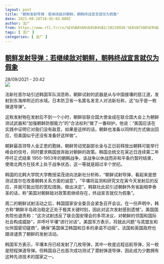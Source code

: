 ```yaml
---
layout: post
title: "朝鲜发射导弹：若继续敌对朝鲜，朝韩终战宣言就仅为假象"
date: 2021-09-28T18:45:03.000Z
author: 法广
from: https://www.rfi.fr/cn/%E4%BA%9A%E6%B4%B2/20210928-%E6%9C%9D%E9%B2%9C%E5%8F%91%E5%B0%84%E5%AF%BC%E5%BC%B9-%E8%8B%A5%E7%BB%A7%E7%BB%AD%E6%95%8C%E5%AF%B9%E6%9C%9D%E9%B2%9C%EF%BC%8C%E6%9C%9D%E9%9F%A9%E7%BB%88%E6%88%98%E5%AE%A3%E8%A8%80%E5%B0%B1%E4%BB%85%E4%B8%BA%E5%81%87%E8%B1%A1
tags: [ 法广 ]
categories: [ 法广 ]
---
```

<!--1632854703000-->
[朝鲜发射导弹：若继续敌对朝鲜，朝韩终战宣言就仅为假象](https://www.rfi.fr/cn/%E4%BA%9A%E6%B4%B2/20210928-%E6%9C%9D%E9%B2%9C%E5%8F%91%E5%B0%84%E5%AF%BC%E5%BC%B9-%E8%8B%A5%E7%BB%A7%E7%BB%AD%E6%95%8C%E5%AF%B9%E6%9C%9D%E9%B2%9C%EF%BC%8C%E6%9C%9D%E9%9F%A9%E7%BB%88%E6%88%98%E5%AE%A3%E8%A8%80%E5%B0%B1%E4%BB%85%E4%B8%BA%E5%81%87%E8%B1%A1)
------

<div>
<div>28/09/2021 - 20:42</div><img src="https://s.rfi.fr/media/display/098302c4-208a-11ec-a780-005056a97e36/AP21270846041131.jpg"><div >                    <p>法新社首尔站引述韩国军队消息称，朝鲜试射的武器是从与中国接壤的慈江道，发射到东海岸附近的水域。日本防卫省一名匿名发言人对法新社称，这“似乎是一枚弹道导弹”。</p><p>这枚发射物在发射后不到一个小时，朝鲜驻联合国大使金成在联合国大会上为朝鲜测试武器和“加强朝鲜防御能力”的“合法权利”做了一番辩护。他说：“美国应该在实践中证明它对我们没有敌意，如果是这样的话，朝鲜也准备以同样的方式做出回应，但美国似乎还没有准备好这样做”。</p><p>朝鲜最高领导人金正恩的胞妹，朝鲜劳动党副部长金与正日前释放出朝韩可能举行峰会的信号，同时要求韩国放弃敌对朝鲜的政策。韩国总统文在寅近日连续第二年呼吁正式结束 1950-1953年的朝韩战争，该战争以休战而非和平条约暂时结束，使南北两方在技术上处于战争状态，这一等就是超过半个世纪。</p><p>韩国的北韩大学院大学教授梁茂进向法新社分析称，“朝鲜试射导弹，看起来是想测试首尔在改善朝韩关系方面的诚意”，“平壤将监测和研究文在寅今天发射后的反应，并就可能出现的宽松措施，做出决定”。韩联社此前引述朝鲜外务省副相李泰圣的话，称“美国对朝鲜敌对政策若继续存在，终战宣言就仅为假象”。</p><p>周二的朝鲜试射活动之后，韩国国家安全委员会紧急召开会议。在一份声明中，韩方称“朝鲜半岛政治稳定正处于极其关键时刻，因此对这次发射感到遗憾”。美国国务院也谴责称：“这次试射违反了联合国安理会的多项决议，对朝鲜的邻国和国际社会构成威胁”，并呼吁平壤“进行对话”。美国军方表示，将就此问题“与其盟友和伙伴国密切磋商”，确保“美国保卫韩国和日本的承诺不动摇”。法国和英国政府也跟进谴责了朝鲜的发射活动。</p><p>韩国军方表示，平壤本月已经发射了几枚导弹，其中一枚是远程巡航导弹，另一枚是短程弹道导弹。但韩国自己也首次成功测试了潜射弹道导弹，因此成为少数拥有这种先进技术的国家之一。</p>                                            <div data-selfpromo-newsletter>    </div>    <div data-selfpromo-app>    </div>                </div>
</div>
